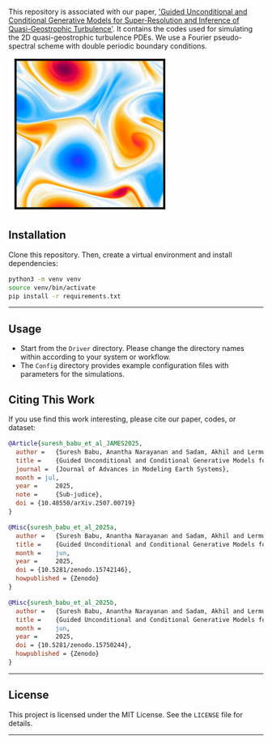 This repository is associated with our paper, ['Guided Unconditional and Conditional Generative Models for Super-Resolution and Inference of Quasi-Geostrophic Turbulence'](https://arxiv.org/abs/2507.00719). It contains the codes used for simulating the 2D quasi-geostrophic turbulence PDEs. We use a Fourier pseudo-spectral scheme with double periodic boundary conditions.

![alt text](img/image.png)  

## Installation

Clone this repository. Then, create a virtual environment and install dependencies:
   ```bash
   python3 -m venv venv
   source venv/bin/activate
   pip install -r requirements.txt
   ```
---

## Usage

- Start from the `Driver` directory. Please change the directory names within according to your system or workflow. 
- The `Config` directory provides example configuration files with parameters for the simulations.

## Citing This Work

If you use find this work interesting, please cite our paper, codes, or dataset:

```bibtex
@Article{suresh_babu_et_al_JAMES2025,
  author =	 {Suresh Babu, Anantha Narayanan and Sadam, Akhil and Lermusiaux,  Pierre F. J.},
  title =	 {Guided Unconditional and Conditional Generative Models for Super-Resolution and Inference of Quasi-Geostrophic Turbulence},
  journal =	 {Journal of Advances in Modeling Earth Systems},
  month = jul,
  year =	 2025,
  note =	 {Sub-judice},
  doi = {10.48550/arXiv.2507.00719}
}
```

```bibtex
@Misc{suresh_babu_et_al_2025a,
  author =	 {Suresh Babu, Anantha Narayanan and Sadam, Akhil and Lermusiaux, Pierre F. J.},
  title =	 {Guided Unconditional and Conditional Generative Models for Super-Resolution and Inference of Quasi-Geostrophic Turbulence [{D}ataset]},
  month =	 jun,
  year =	 2025,
  doi = {10.5281/zenodo.15742146},
  howpublished = {Zenodo}
}
```

```bibtex
@Misc{suresh_babu_et_al_2025b,
  author =	 {Suresh Babu, Anantha Narayanan and Sadam, Akhil and Lermusiaux, Pierre F. J.},
  title =	 {Guided Unconditional and Conditional Generative Models for Super-Resolution and Inference of Quasi-Geostrophic Turbulence [{S}oftware]},
  month =	 jun,
  year =	 2025,
  doi = {10.5281/zenodo.15750244},
  howpublished = {Zenodo}
}
```
---

## License

This project is licensed under the MIT License. See the `LICENSE` file for details.

---
